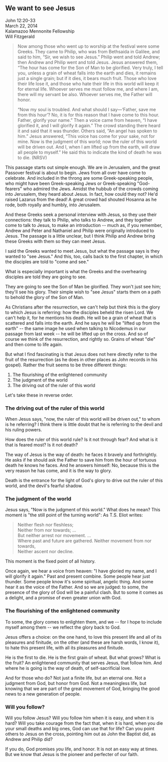 ## We want to see Jesus ##
John 12:20-33   
March 22, 2014  
Kalamazoo Mennonite Fellowship   
Will Fitzgerald 

> Now among those who went up to worship at the festival were some Greeks. They came to Philip, who was from Bethsaida in Galilee, and said to him, “Sir, we wish to see Jesus.” Philip went and told Andrew; then Andrew and Philip went and told Jesus. Jesus answered them, “The hour has come for the Son of Man to be glorified. Very truly, I tell you, unless a grain of wheat falls into the earth and dies, it remains just a single grain; but if it dies, it bears much fruit. Those who love their life lose it, and those who hate their life in this world will keep it for eternal life. Whoever serves me must follow me, and where I am, there will my servant be also. Whoever serves me, the Father will honor. 
>   
> “Now my soul is troubled. And what should I say—‘Father, save me from this hour’? No, it is for this reason that I have come to this hour. Father, glorify your name.” Then a voice came from heaven, “I have glorified it, and I will glorify it again.” The crowd standing there heard it and said that it was thunder. Others said, “An angel has spoken to him.” Jesus answered, “This voice has come for your sake, not for mine. Now is the judgment of this world; now the ruler of this world will be driven out. And I, when I am lifted up from the earth, will draw all people to myself.” He said this to indicate the kind of death he was to die. (NRSV)


This passage starts out simple enough. We are in Jerusalem, and the great Passover festival is about to begin. Jews from all over have come to celebrate. And included in the throng are some Greek-speaking people, who might have been Greek-speaking Jews or Greek-speaking "God-fearers" who admired the Jews. Amidst the hubbub of the crowds coming into Jerusalem, they heard about Jesus. In fact, how could they not? He'd raised Lazarus from the dead! A great crowd had shouted Hosanna as he rode, both royally and humbly, into Jerusalem.

And these Greeks seek a personal interview with Jesus, so they use their connections: they talk to Philip, who talks to Andrew, and they together come to talk to Jesus, to make an introduction -- much as, if you remember, Andrew and Peter and Nathaniel and Philip were originally introduced to Jesus. The passage is a little unclear, but I think Philip and Andrew bring these Greeks with them so they can meet Jesus.

I said the Greeks wanted to meet Jesus, but what the passage says is they wanted to "see Jesus." And this, too, calls back to the first chapter, in which the disciples are told to "come and see." 

What is especially important is what the Greeks and the overhearing disciples are told they are going to see.

They are going to see the Son of Man be glorified. They won't just see him; they'll see his glory. Their simple wish to "see Jesus" starts them on a path to behold the glory of the Son of Man.

As Christians after the resurrection, we can't help but think this is the glory to which Jesus is referring: how the disciples beheld the risen Lord. We can't help it, for he mentions his death. He will be a grain of wheat that is scattered and falls into the earth. And he says he will be "lifted up from the earth" -- the same image he used when talking to Nicodemus in our passage from last week -- he will be lifted up on the cross. And so of course we think of the resurrection, and rightly so. Grains of wheat "die" and then come to life again.

But what I find fascinating is that Jesus does not here directly refer to the fruit of the resurrection (as he does in other places as John records in his gospel). Rather the fruit seems to be three different things:

1. The flourishing of the enlightened community
2. The judgment of the world
3. The driving out of the ruler of this world

Let's take these in reverse order.

### The driving out of the ruler of this world ###

When Jesus says, "now, the ruler of this world will be driven out," to whom is he referring? I think there is little doubt that he is referring to the devil and his ruling powers. 

How does the ruler of this world rule? Is it not through fear? And what is it that is feared most? Is it not death? 

The way of Jesus is the way of death: he faces it bravely and forthrightly. He asks if he should ask the Father to save him from the hour of tortuous death he knows he faces. And he answers himself: No, because this is the very reason he has come, and it is the way to glory.

Death is the entrance for the light of God's glory to drive out the ruler of this world, and the devil's fearful shadow.

### The judgment of the world ###

Jesus says, "Now is the judgment of this world." What does he mean? This moment is "the still point of the turning world": As T.S. Eliot writes:

> Neither flesh nor fleshless;   
> Neither from nor towards; ...   
> But neither arrest nor movement. ...   
> Where past and future are gathered. Neither movement from nor towards,   
> Neither ascent nor decline.   

This moment is the fixed point of all history.

Once again, we hear a voice from heaven: "I have gloried my name, and I will glorify it again." Past and present combine. Some people hear just thunder. Some people know it's some spiritual, angelic thing. And some hear it as the voice of the Father. And so we are judged: to some, the presence of the glory of God will be a painful clash. But to some it comes as a delight, and a promise of even greater union with God.

### The flourishing of the enlightened community ###

To some, the glory comes to enlighten them, and we -- for I hope to include myself among them -- we reflect the glory back to God. 

Jesus offers a choice: on the one hand, to love this present life and all of its pleasures and finitude, on the other (and these are harsh words, I know it), to hate this present life, with all its pleasures and finitude.

He is the first to die. He is the first grain of wheat. But what grows? What is the fruit? An enlightened community that serves Jesus, that follow him. And where he is going is the way of death, of self-sacrificial love. 

And for those who do? Not just a finite life, but an eternal one. Not a judgment from God, but honor from God. Not a meaningless life, but knowing that we are part of the great movement of God, bringing the good news to a new generation of people.

### Will you follow? ###

Will you follow Jesus? Will you follow him when it is easy, and when it is hard? Will you take courage from the fact that, when it is hard, when you die your small deaths and big ones, God can use that for life? Can you point others to Jesus on the cross, pointing him out as John the Baptist did, as Andrew and Philip did?

If you do, God promises _you_ life, and honor. It is not an easy way at times. But we know that Jesus is the pioneer and perfecter of our faith. 






